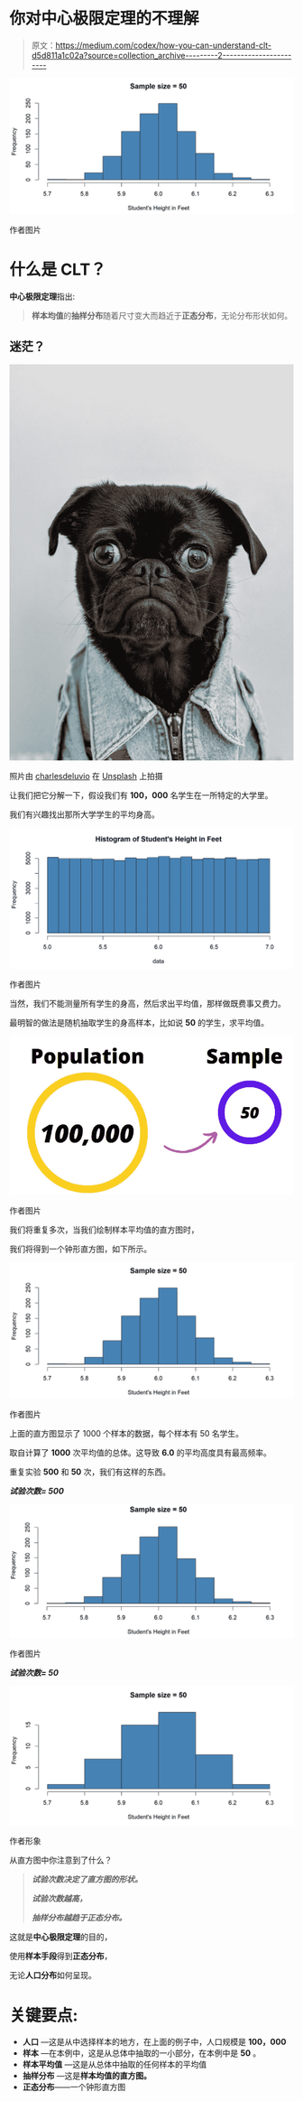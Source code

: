 # 你对中心极限定理的不理解

> 原文：<https://medium.com/codex/how-you-can-understand-clt-d5d811a1c02a?source=collection_archive---------2----------------------->

![](img/100f1333fd39cc52c84f9ac5046df205.png)

作者图片

# 什么是 CLT？

**中心极限定理**指出:

> **样本均值**的**抽样分布**随着尺寸变大而趋近于**正态分布**，无论分布形状如何。

## 迷茫？

![](img/5d7e767c19d556c36e45aab38e434bba.png)

照片由 [charlesdeluvio](https://unsplash.com/@charlesdeluvio?utm_source=medium&utm_medium=referral) 在 [Unsplash](https://unsplash.com?utm_source=medium&utm_medium=referral) 上拍摄

让我们把它分解一下，假设我们有 **100，000** 名学生在一所特定的大学里。

我们有兴趣找出那所大学学生的平均身高。

![](img/dd08b29c0f6716e3412b576085ae9437.png)

作者图片

当然，我们不能测量所有学生的身高，然后求出平均值，那样做既费事又费力。

最明智的做法是随机抽取学生的身高样本，比如说 **50** 的学生，求平均值。

![](img/1fedcfba27f9dbf8aaf561e26a019038.png)

作者图片

我们将重复多次，当我们绘制样本平均值的直方图时，

我们将得到一个钟形直方图，如下所示。

![](img/100f1333fd39cc52c84f9ac5046df205.png)

作者图片

上面的直方图显示了 1000 个样本的数据，每个样本有 50 名学生。

取自计算了 **1000** 次平均值的总体。这导致 **6.0** 的平均高度具有最高频率。

重复实验 **500** 和 **50** 次，我们有这样的东西。

***试验次数= 500***

![](img/93748e459937971174691e50fcb3db3a.png)

作者图片

***试验次数= 50***

![](img/b4c91db7b79674293ca5f49460d63dea.png)

作者形象

从直方图中你注意到了什么？

> ***试验次数决定了直方图的形状。***
> 
> ***试验次数越高，***
> 
> ***抽样分布越趋于正态分布。***

这就是**中心极限定理**的目的，

使用**样本手段**得到**正态分布**，

无论**人口分布**如何呈现。

# **关键要点:**

*   **人口** —这是从中选择样本的地方，在上面的例子中，人口规模是 **100，000**
*   **样本** —在本例中，这是从总体中抽取的一小部分，在本例中是 **50** 。
*   **样本平均值** —这是从总体中抽取的任何样本的平均值
*   **抽样分布** —这是**样本均值的直方图。**
*   **正态分布**——一个钟形直方图